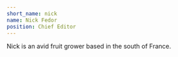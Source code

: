 ```yaml
---
short_name: nick
name: Nick Fedor
position: Chief Editor
---
```


Nick is an avid fruit grower based in the south of France.
